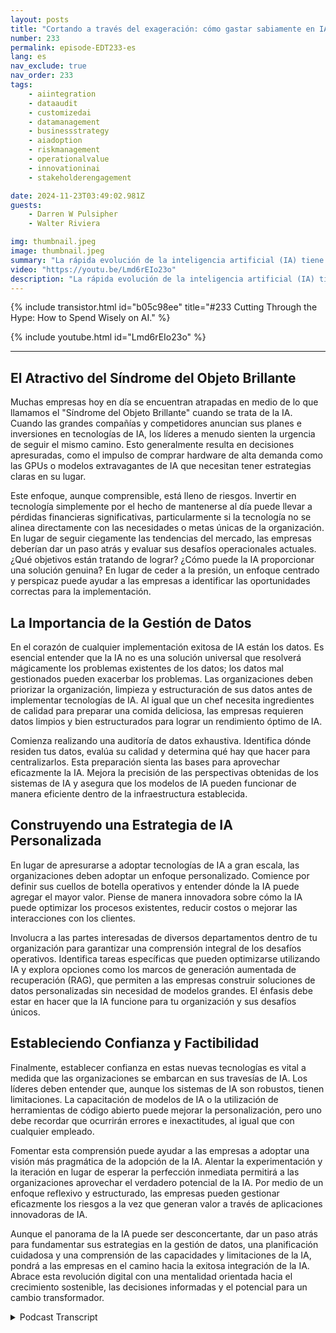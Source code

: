 ```yaml
---
layout: posts
title: "Cortando a través del exageración: cómo gastar sabiamente en IA."
number: 233
permalink: episode-EDT233-es
lang: es
nav_exclude: true
nav_order: 233
tags:
    - aiintegration
    - dataaudit
    - customizedai
    - datamanagement
    - businessstrategy
    - aiadoption
    - riskmanagement
    - operationalvalue
    - innovationinai
    - stakeholderengagement

date: 2024-11-23T03:49:02.981Z
guests:
    - Darren W Pulsipher
    - Walter Riviera

img: thumbnail.jpeg
image: thumbnail.jpeg
summary: "La rápida evolución de la inteligencia artificial (IA) tiene a las empresas zumbando de emoción y ansiedad. En este episodio, Darren y el invitado Walter Riviera exploran los matices de la adopción de la IA, la presión para adoptar las últimas tendencias tecnológicas, y los pasos fundamentales que las organizaciones pueden tomar para asegurarse de que obtienen un valor real de las iniciativas de IA."
video: "https://youtu.be/Lmd6rEIo23o"
description: "La rápida evolución de la inteligencia artificial (IA) tiene a las empresas zumbando de emoción y ansiedad. En este episodio, Darren y el invitado Walter Riviera exploran los matices de la adopción de la IA, la presión para adoptar las últimas tendencias tecnológicas, y los pasos fundamentales que las organizaciones pueden tomar para asegurarse de que obtienen un valor real de las iniciativas de IA."
---
```


<div>
{% include transistor.html id="b05c98ee" title="#233 Cutting Through the Hype: How to Spend Wisely on AI." %}

{% include youtube.html id="Lmd6rEIo23o" %}
</div>

---

## El Atractivo del Síndrome del Objeto Brillante

Muchas empresas hoy en día se encuentran atrapadas en medio de lo que llamamos el "Síndrome del Objeto Brillante" cuando se trata de la IA. Cuando las grandes compañías y competidores anuncian sus planes e inversiones en tecnologías de IA, los líderes a menudo sienten la urgencia de seguir el mismo camino. Esto generalmente resulta en decisiones apresuradas, como el impulso de comprar hardware de alta demanda como las GPUs o modelos extravagantes de IA que necesitan tener estrategias claras en su lugar.

Este enfoque, aunque comprensible, está lleno de riesgos. Invertir en tecnología simplemente por el hecho de mantenerse al día puede llevar a pérdidas financieras significativas, particularmente si la tecnología no se alinea directamente con las necesidades o metas únicas de la organización. En lugar de seguir ciegamente las tendencias del mercado, las empresas deberían dar un paso atrás y evaluar sus desafíos operacionales actuales. ¿Qué objetivos están tratando de lograr? ¿Cómo puede la IA proporcionar una solución genuina? En lugar de ceder a la presión, un enfoque centrado y perspicaz puede ayudar a las empresas a identificar las oportunidades correctas para la implementación.

## La Importancia de la Gestión de Datos

En el corazón de cualquier implementación exitosa de IA están los datos. Es esencial entender que la IA no es una solución universal que resolverá mágicamente los problemas existentes de los datos; los datos mal gestionados pueden exacerbar los problemas. Las organizaciones deben priorizar la organización, limpieza y estructuración de sus datos antes de implementar tecnologías de IA. Al igual que un chef necesita ingredientes de calidad para preparar una comida deliciosa, las empresas requieren datos limpios y bien estructurados para lograr un rendimiento óptimo de IA.

Comienza realizando una auditoría de datos exhaustiva. Identifica dónde residen tus datos, evalúa su calidad y determina qué hay que hacer para centralizarlos. Esta preparación sienta las bases para aprovechar eficazmente la IA. Mejora la precisión de las perspectivas obtenidas de los sistemas de IA y asegura que los modelos de IA pueden funcionar de manera eficiente dentro de la infraestructura establecida.

## Construyendo una Estrategia de IA Personalizada

En lugar de apresurarse a adoptar tecnologías de IA a gran escala, las organizaciones deben adoptar un enfoque personalizado. Comience por definir sus cuellos de botella operativos y entender dónde la IA puede agregar el mayor valor. Piense de manera innovadora sobre cómo la IA puede optimizar los procesos existentes, reducir costos o mejorar las interacciones con los clientes.

Involucra a las partes interesadas de diversos departamentos dentro de tu organización para garantizar una comprensión integral de los desafíos operativos. Identifica tareas específicas que pueden optimizarse utilizando IA y explora opciones como los marcos de generación aumentada de recuperación (RAG), que permiten a las empresas construir soluciones de datos personalizadas sin necesidad de modelos grandes. El énfasis debe estar en hacer que la IA funcione para tu organización y sus desafíos únicos.

## Estableciendo Confianza y Factibilidad

Finalmente, establecer confianza en estas nuevas tecnologías es vital a medida que las organizaciones se embarcan en sus travesías de IA. Los líderes deben entender que, aunque los sistemas de IA son robustos, tienen limitaciones. La capacitación de modelos de IA o la utilización de herramientas de código abierto puede mejorar la personalización, pero uno debe recordar que ocurrirán errores e inexactitudes, al igual que con cualquier empleado.

Fomentar esta comprensión puede ayudar a las empresas a adoptar una visión más pragmática de la adopción de la IA. Alentar la experimentación y la iteración en lugar de esperar la perfección inmediata permitirá a las organizaciones aprovechar el verdadero potencial de la IA. Por medio de un enfoque reflexivo y estructurado, las empresas pueden gestionar eficazmente los riesgos a la vez que generan valor a través de aplicaciones innovadoras de IA.

Aunque el panorama de la IA puede ser desconcertante, dar un paso atrás para fundamentar sus estrategias en la gestión de datos, una planificación cuidadosa y una comprensión de las capacidades y limitaciones de la IA, pondrá a las empresas en el camino hacia la exitosa integración de la IA. Abrace esta revolución digital con una mentalidad orientada hacia el crecimiento sostenible, las decisiones informadas y el potencial para un cambio transformador.



<details>
<summary> Podcast Transcript </summary>

<p></p>

</details>
